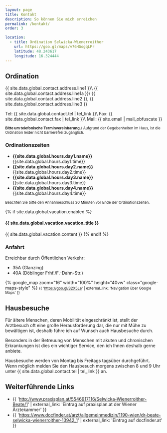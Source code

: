 ```yaml
---
layout: page
title: Kontakt
description: So können Sie mich erreichen
permalink: /kontakt/
order: 3

location:
  - title: Ordination Selwicka-Wienerroither
    url: https://goo.gl/maps/v76HGogqLPr
    latitude: 48.243617
    longitude: 16.324444
---
```


## Ordination

{{ site.data.global.contact.address.line1 }}\\
{{ site.data.global.contact.address.line1a }}\\
{{ site.data.global.contact.address.line2 }}, {{ site.data.global.contact.address.line3 }}

Tel:  {{ site.data.global.contact.tel | tel_link }}\\
Fax:  {{ site.data.global.contact.fax | tel_link }}\\
Mail: {{ site.email | mail_obfuscate }}

<small>**Bitte um telefonische Terminvereinbarung.**\\
Aufgrund der Gegebenheiten im Haus, ist die Ordination leider nicht
barrierefrei zugänglich.</small>

### Ordinationszeiten

* **{{site.data.global.hours.day1.name}}** {{site.data.global.hours.day1.time}}
* **{{site.data.global.hours.day2.name}}** {{site.data.global.hours.day2.time}}
* **{{site.data.global.hours.day3.name}}** {{site.data.global.hours.day3.time}}
* **{{site.data.global.hours.day4.name}}** {{site.data.global.hours.day4.time}}

<small>Beachten Sie bitte den Annahmeschluss 30 Minuten vor Ende der Ordinationszeiten.</small>


{% if site.data.global.vacation.enabled %}
#### {{ site.data.global.vacation.vacation_title }}

{{ site.data.global.vacation.content }}
{% endif %}

### Anfahrt

Erreichbar durch Öffentlichen Verkehr:
* 35A (Glanzing)
* 40A (Döblinger Frhf./F.-Dahn-Str.)

{% google_map zoom="16" width="100%" height="40vw" class="google-maps-style" %}
<small>{{ 'https://goo.gl/32X5Le' | external_link: 'Navigation über Google Maps' }}</small>


## Hausbesuche

Für ältere Menschen, deren Mobilität eingeschränkt ist, stellt der Arztbesuch oft eine große Herausforderung 
dar, die nur mit Mühe zu bewältigen ist, deshalb führe ich auf Wunsch auch Hausbesuche durch.

Besonders in der Betreuung von Menschen mit akuten und chronischen Erkrankungen ist dies ein wichtiger 
Service, den ich Ihnen deshalb gerne anbiete.

Hausbesuche werden von Montag bis Freitags tagsüber durchgeführt. Wenn möglich melden Sie den Hausbesuch
 morgens zwischen 8 und 9 Uhr unter {{ site.data.global.contact.tel | tel_link }} an.

## Weiterführende Links

* {{ 'http://www.praxisplan.at/5546917116/Selwicka-Wienerroither-Beate/1' | external_link: 'Eintrag auf praxisplan.at der Wiener Ärztekammer' }}
* {{ 'https://www.docfinder.at/arzt/allgemeinmedizin/1190-wien/dr-beate-selwicka-wienerroither-13942_1' | external_link: 'Eintrag auf docfinder.at' }}